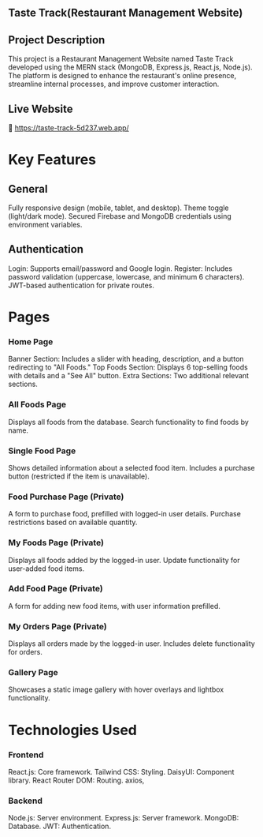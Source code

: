 
## Taste Track(Restaurant Management Website)

## Project Description
This project is a Restaurant Management Website named Taste Track developed using the MERN stack (MongoDB, Express.js, React.js, Node.js). The platform is designed to enhance the restaurant's online presence, streamline internal processes, and improve customer interaction.

## Live Website
🔗 https://taste-track-5d237.web.app/

# Key Features
## General
Fully responsive design (mobile, tablet, and desktop).
Theme toggle (light/dark mode).
Secured Firebase and MongoDB credentials using environment variables.
## Authentication
Login: Supports email/password and Google login.
Register: Includes password validation (uppercase, lowercase, and minimum 6 characters).
JWT-based authentication for private routes.
# Pages
### Home Page
Banner Section: Includes a slider with heading, description, and a button redirecting to "All Foods."
Top Foods Section: Displays 6 top-selling foods with details and a "See All" button.
Extra Sections: Two additional relevant sections.
### All Foods Page
Displays all foods from the database.
Search functionality to find foods by name.
### Single Food Page
Shows detailed information about a selected food item.
Includes a purchase button (restricted if the item is unavailable).
### Food Purchase Page (Private)
A form to purchase food, prefilled with logged-in user details.
Purchase restrictions based on available quantity.
### My Foods Page (Private)
Displays all foods added by the logged-in user.
Update functionality for user-added food items.
### Add Food Page (Private)
A form for adding new food items, with user information prefilled.
### My Orders Page (Private)
Displays all orders made by the logged-in user.
Includes delete functionality for orders.
### Gallery Page
Showcases a static image gallery with hover overlays and lightbox functionality.
# Technologies Used
### Frontend
React.js: Core framework.
Tailwind CSS: Styling.
DaisyUI: Component library.
React Router DOM: Routing.
axios,

### Backend
Node.js: Server environment.
Express.js: Server framework.
MongoDB: Database.
JWT: Authentication.
